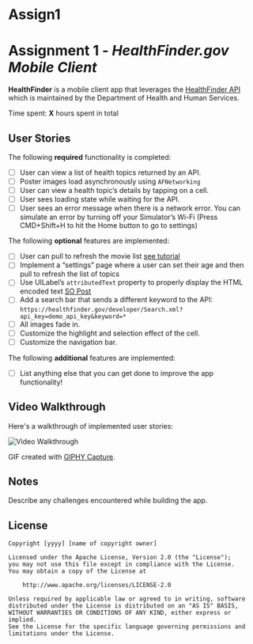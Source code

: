 # Assign1

# Assignment 1 - *HealthFinder.gov Mobile Client*

**HealthFinder** is a mobile client app that leverages the [HealthFinder API](https://healthfinder.gov/Developer/How_to_Use.aspx#) which is maintained by the Department of Health and Human Services.

Time spent: **X** hours spent in total

## User Stories

The following **required** functionality is completed:

- [ ] User can view a list of health topics returned by an API. 
- [ ] Poster images load asynchronously using `AFNetworking`
- [ ] User can view a health topic’s details by tapping on a cell.
- [ ] User sees loading state while waiting for the API.
- [ ] User sees an error message when there is a network error. You can simulate an error by turning off your Simulator’s Wi-Fi (Press CMD+Shift+H to hit the Home button to go to settings)

The following **optional** features are implemented:
- [ ] User can pull to refresh the movie list [see tutorial](https://guides.codepath.com/ios/Table-View-Guide#adding-pull-to-refresh)
- [ ] Implement a “settings” page where a user can set their age and then pull to refresh the list of topics
- [ ] Use UILabel’s `attributedText` property to properly display the HTML encoded text [SO Post](http://stackoverflow.com/questions/25879837/how-to-display-html-formatted-text-in-ios-label) 
- [ ] Add a search bar that sends a different keyword to the API: `https://healthfinder.gov/developer/Search.xml?api_key=demo_api_key&keyword=*`
- [ ] All images fade in.
- [ ] Customize the highlight and selection effect of the cell.
- [ ] Customize the navigation bar.

The following **additional** features are implemented:

- [ ] List anything else that you can get done to improve the app functionality!

## Video Walkthrough

Here's a walkthrough of implemented user stories:

<img src='http://i.imgur.com/link/to/your/gif/file.gif' title='Video Walkthrough' width='' alt='Video Walkthrough' />

GIF created with [GIPHY Capture](https://itunes.apple.com/us/app/gifgrabber/id668208984?mt=12).

## Notes

Describe any challenges encountered while building the app.

## License

    Copyright [yyyy] [name of copyright owner]

    Licensed under the Apache License, Version 2.0 (the "License");
    you may not use this file except in compliance with the License.
    You may obtain a copy of the License at

        http://www.apache.org/licenses/LICENSE-2.0

    Unless required by applicable law or agreed to in writing, software
    distributed under the License is distributed on an "AS IS" BASIS,
    WITHOUT WARRANTIES OR CONDITIONS OF ANY KIND, either express or implied.
    See the License for the specific language governing permissions and
    limitations under the License.
